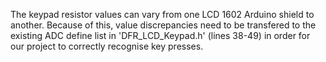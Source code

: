 The keypad resistor values can vary from one LCD 1602 Arduino shield to another. Because of this, value discrepancies need to be transfered to the existing ADC define list in 'DFR_LCD_Keypad.h' (lines 38-49) in order for our project to correctly recognise key presses.
